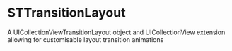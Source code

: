 # STTransitionLayout
A UICollectionViewTransitionLayout object and UICollectionView extension allowing for customisable layout transition animations 
